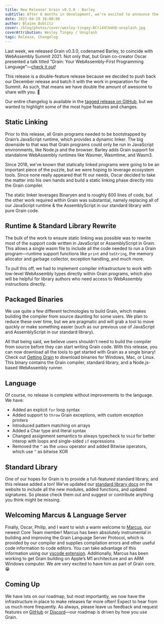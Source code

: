 ```yaml
---
title: New Release! Grain v0.3.0 - Barley
subtitle: After 6 months in development, we’re excited to announce the release of Grain v0.3.0, Barley.
date: 2021-04-29 16:00:00
author: Blaine Bublitz
cover: /blog/photos/cover/wesley-tingey-BCri44lkmhQ-unsplash.jpg
coverAttribution: Wesley Tingey / Unsplash
tags: Release, Changelog
---
```


Last week, we released Grain v0.3.0, codenamed Barley, to coincide with WebAssembly Summit 2021. Not only that, but Grain co-creator Oscar presented a talk titled “Grain: Your WebAssembly-First Programming Language”—[check it out](https://youtu.be/-4zNzxqUBsk?t=8472)!

This release is a double-feature release because we decided to push back our December release and batch it with the work in preparation for the Summit. As such, that means we have double the amount of awesome to share with you. 🎉

Our entire changelog is available in the [tagged release on GitHub](https://github.com/grain-lang/grain/releases/tag/grain-v0.3.0), but we wanted to highlight some of the most hype features and changes.

## Static Linking

Prior to this release, all Grain programs needed to be bootstrapped by Grain’s JavaScript runtime, which provides a dynamic linker. The big downside to that was that Grain programs could only be run in JavaScript environments, like Node.js and the browser.  Barley adds Grain support for standalone WebAssembly runtimes like Wasmer, Wasmtime, and Wasm3.

Since 2018, we’ve known that statically linked programs were going to be an important piece of the puzzle, but we were hoping to leverage ecosystem tools. Since none really appeared that fit our needs, Oscar decided to take the matter into his own hands and build a static linking phase directly into the Grain compiler.

The static linker leverages Binaryen and is roughly 600 lines of code, but the other work required within Grain was substantial, namely replacing all of our JavaScript runtime & the AssemblyScript in our standard library with pure Grain code.

## Runtime & Standard Library Rewrite

The bulk of the work to ensure static linking was possible was to rewrite most of the support code written in JavaScript or AssemblyScript in Grain. This allows a single wasm file to include all the code needed to run a Grain program—runtime support functions like `print` and `toString`, the memory allocator and garbage collector, exception handling, and much more.

To pull this off, we had to implement compiler infrastructure to work with low-level WebAssembly types directly within Grain programs, which also will be helpful for library authors who need access to WebAssembly instructions directly.


## Packaged Binaries

We use quite a few different technologies to build Grain, which makes building the compiler from source daunting for some users. We plan to reduce these over time, but we are pragmatic and will grab a tool to move quickly or make something easier (such as our previous use of JavaScript and AssemblyScript in our standard library).

All that being said, we believe users shouldn’t need to build the compiler from source before they can start writing Grain code. With this release, you can now download all the tools to get started with Grain as a single binary! Check out [Getting Grain](https://grain-lang.org/docs/getting_grain#Packaged-Grain) to download binaries for Windows, Mac, or Linux. This binary contains the Grain compiler, standard library, and a Node.js-based WebAssembly runner.

## Language

Of course, no release is complete without improvements to the language. We have:
* Added an explicit `for` loop syntax
* Added support to `throw` Grain exceptions, with custom exception printers
* Introduced pattern matching on arrays
* Added a Char type and literal syntax
* Changed assignment semantics to always typecheck to `Void` for better interop with loops and single-sided `if` expressions
* Removed the `^` as the `unbox` operator and added Bitwise operators, which use `^` as bitwise XOR

## Standard Library

One of our hopes for Grain is to provide a full-featured standard library, and this release added a ton! We’ve updated our [standard library docs](https://grain-lang.org/docs/stdlib/pervasives) on the website to include all the new modules, added functions, and updated signatures. So please check them out and suggest or contribute anything you think might be missing.

## Welcoming Marcus & Language Server

Finally, Oscar, Philip, and I want to wish a warm welcome to [Marcus](https://twitter.com/marcusr), our newest Core Team member! Marcus has been absolutely instrumental in building and improving the Grain Language Server Protocol, which is provided by our compiler and supplies compilation errors and other useful code information to code editors. You can take advantage of this information using our [vscode extension](https://marketplace.visualstudio.com/items?itemName=grain-lang.vscode-grain). Additionally, Marcus has been working to get Grain building on Apple’s M1 architecture and an ARM Windows computer. We are very excited to have him as part of Grain core. 😁

## Coming Up

We have lots on our roadmap, but most importantly, we now have the infrastructure in place to make releases far more often! Expect to hear from us much more frequently. As always, please leave us feedback and request features on [GitHub](https://github.com/grain-lang/grain/issues) or [Discord](https://discord.gg/grain-lang)—our roadmap is driven by how you use Grain.
